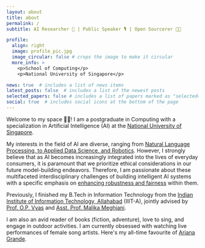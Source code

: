 ```yaml
---
layout: about
title: about
permalink: /
subtitle: AI Researcher 🤖 | Public Speaker 🎙️ | Open Sourcerer 🧙🏻

profile:
  align: right
  image: profile_pic.jpg
  image_circular: false # crops the image to make it circular
  more_info: >
    <p>School of Computing</p>
    <p>National University of Singapore</p>

news: true  # includes a list of news items
latest_posts: false  # includes a list of the newest posts
selected_papers: false # includes a list of papers marked as "selected={true}"
social: true  # includes social icons at the bottom of the page
---
```


Welcome to my space 👋🏻! I am a postgraduate in Computing with a specialization in Artificial Intelligence (AI) at the <a href='https://scale.nus.edu.sg/programmes/graduate/master-of-computing/mcomp---artificial-intelligence-specialisation'>National University of Singapore</a>. 

My interests in the field of AI are diverse, ranging from <u>Natural Language Processing, to Applied Data Science, and Robotics</u>. However, I strongly believe that as AI becomes increasingly integrated into the lives of everyday consumers, it is paramount that we prioritize ethical considerations in our future model-building endeavors. Therefore, I am passionate about these multifaceted interdisciplinary challenges of building intelligent AI systems with a specific emphasis on <u>enhancing robustness and fairness</u> within them.

Previously, I finished my B.Tech in Information Technology from the <a href ='https://www.iiita.ac.in/'>Indian Institute of Information Technology, Allahabad</a> (IIIT-A), jointly advised by <a href="https://profile.iiita.ac.in/opvyas/">Prof. O.P. Vyas</a> and <a href="https://www.malikameghjani.com/">Asst. Prof. Malika Meghjani</a>.

I am also an avid reader of books (fiction, adventure), love to sing, and engage in outdoor activities. I am currently obsessed with watching live performances of female song artists. Here's my all-time favourite of <a href='https://www.youtube.com/watch?v=sKm4YqadSGw'>Ariana Grande</a>.

